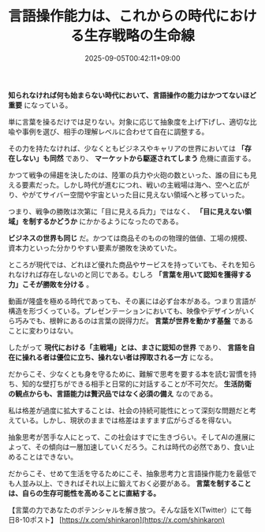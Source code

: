 ﻿---
title: "言語操作能力は、これからの時代における生存戦略の生命線"
date: 2025-09-05T00:42:11+09:00
draft: false
---

**知られなければ何も始まらない時代において、言語操作の能力はかつてないほど重要** になっている。

単に言葉を操るだけでは足りない。対象に応じて抽象度を上げ下げし、適切な比喩や事例を選び、相手の理解レベルに合わせて自在に調整する。

その力を持たなければ、少なくともビジネスやキャリアの世界においては **「存在しない」も同然** であり、 **マーケットから駆逐されてしまう** 危機に直面する。

かつて戦争の帰趨を決したのは、陸軍の兵力や火砲の数といった、誰の目にも見える要素だった。しかし時代が進むにつれ、戦いの主戦場は海へ、空へと広がり、やがてサイバー空間や宇宙といった目に見えない領域へと移っていった。

つまり、戦争の勝敗は次第に「目に見える兵力」ではなく、 **「目に見えない領域」を制するかどうか** にかかるようになったのである。

**ビジネスの世界も同じ** だ。かつては商品そのものの物理的価値、工場の規模、資本力といった分かりやすい要素が勝敗を決めていた。

ところが現代では、どれほど優れた商品やサービスを持っていても、それを知られなければ存在しないのと同じである。むしろ **「言葉を用いて認知を獲得する力」こそが勝敗を分ける** 。

動画が隆盛を極める時代であっても、その裏には必ず台本がある。つまり言語が構造を形づくっている。プレゼンテーションにおいても、映像やデザインがいくら巧みでも、根幹にあるのは言葉の説得力だ。 **言葉が世界を動かす基盤** であることに変わりはない。

したがって **現代における「主戦場」とは、まさに認知の世界** であり、 **言語を自在に操れる者は優位に立ち、操れない者は搾取される一方** になる。

だからこそ、少なくとも身を守るために、難解で思考を要する本を読む習慣を持ち、知的な壁打ちができる相手と日常的に対話することが不可欠だ。 **生活防衛の観点からも、言語能力は贅沢品ではなく必須の備え** なのである。

私は格差が過度に拡大することは、社会の持続可能性にとって深刻な問題だと考えている。しかし、現状のままでは格差はますます広がらざるを得ない。

抽象思考が苦手な人にとって、この社会はすでに生きづらい。そしてAIの進展によって、その傾向は一層加速していくだろう。これは時代の必然であり、食い止めることはできない。

だからこそ、せめて生活を守るためにこそ、抽象思考力と言語操作能力を最低でも人並み以上、できればそれ以上に鍛えておく必要がある。 **言葉を制することは、自らの生存可能性を高めることに直結する。**

【言葉の力であなたのポテンシャルを解き放つ。そんな話をX(Twitter）にて毎日8-10ポスト】
[https://x.com/shinkaron](https://x.com/shinkaron)
